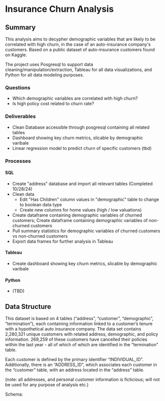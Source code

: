 # Insurance Churn Analysis
## Summary
This analysis aims to decypher demographic variables that are likely to be correlated with high churn, in the case of an auto-insurance company's customers. Based on a public dataset of auto-insurance customers found on Kaggle.

The project uses Posgresql to support data cleaning/manipulation/extraction, Tableau for all data visualizations, and Python for all data modeling purposes.

### Questions
- Which demographic variables are correlated with high churn?
- Is high policy cost related to churn rate?

### Deliverables
- Clean Database accessible through posgresql containing all related tables
- Dashboard showing key churn metrics, slicable by demographic varibale
- Linear regression model to predict churn of specific customers (tbd)

  
### Processes
#### SQL
- Create "address" database and import all relevant tables (Completed 10/28/24)
- Clean data
  - Edit "Has Children" column values in "demographic" table to change to boolean data type
  - Create new columns for home values (high / low valuations)
- Create dataframe containing demographic variables of churned customers; Create dataframe containing demographic variables of non-churned customers
- Pull summary statistics for demographic variables of churned customers vs non-churned customers
- Export data frames for further analysis in Tableau

#### Tableau
- Create dashboard showing key churn metrics, slicable by demographic varibale

#### Python 
- (TBD)


## Data Structure
This dataset is based on 4 tables (“address”, “customer”, “demographic”, “termination”), each containing information linked to a customer’s tenure with a hypothetical auto insurance company. The data set contains 2,280,321 unique customers with related address, demographic, and policy information. 269,259 of these customers have cancelled their policies within the last year - all of which of which are identified in the “termination” table.

Each customer is defined by the primary identifier “INDIVIDUAL_ID”. Additionally, there is an “ADDRESS_ID”, which associates each customer in the “customer” table, with an address located in the “address” table.

(note: all addresses, and personal customer information is ficticious; will not be used for any purpose of analysis etc.) 

Schema:


